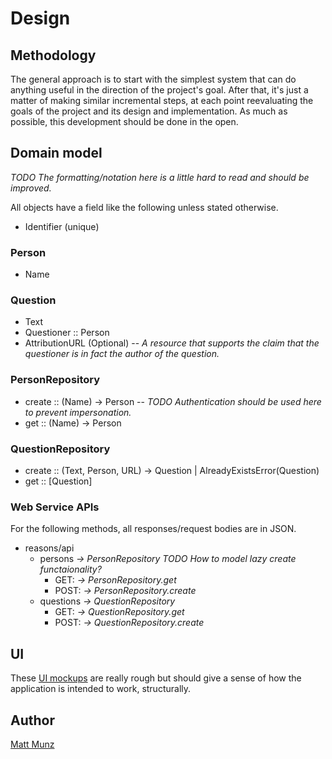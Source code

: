 # Design

## Methodology

The general approach is to start with the simplest system that can do anything useful in 
the direction of the project's goal. After that, it's just a matter of making similar 
incremental steps, at each point reevaluating the goals of the project and its design and 
implementation. As much as possible, this development should be done in the open.

## Domain model

_TODO The formatting/notation here is a little hard to read and should be improved._

All objects have a field like the following unless stated otherwise.

* Identifier (unique)

### Person

* Name 

### Question

* Text
* Questioner :: Person
* AttributionURL (Optional) -- _A resource that supports the claim that the questioner is in fact the author of the question._

### PersonRepository

* create :: (Name) -> Person -- _TODO Authentication should be used here to prevent impersonation._
* get :: (Name) -> Person 

### QuestionRepository

* create :: (Text, Person, URL) -> Question | AlreadyExistsError(Question)
* get :: [Question] 

### Web Service APIs

For the following methods, all responses/request bodies are in JSON.

* reasons/api 
  * persons _-> PersonRepository TODO How to model lazy create functaionality?_
     * GET: _-> PersonRepository.get_
     * POST: _-> PersonRepository.create_  
  * questions _-> QuestionRepository_
     * GET: _-> QuestionRepository.get_
     * POST: _-> QuestionRepository.create_ 

## UI 

These [UI mockups](https://cdn.rawgit.com/mattmunz/Reasons/master/documentation/ReasonsHome.Mockup.html) are really rough but should give a sense of 
how the application is intended to work, structurally. 

## Author

[Matt Munz](https://github.com/mattmunz)
